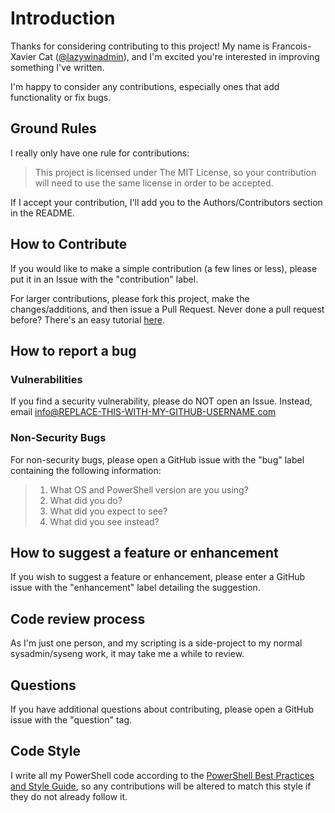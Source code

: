 # Introduction

Thanks for considering contributing to this project! My name is Francois-Xavier Cat ([@lazywinadmin](https://github.com/lazywinadmin)), and I'm excited you're interested in improving something I've written.

I'm happy to consider any contributions, especially ones that add functionality or fix bugs.

## Ground Rules

I really only have one rule for contributions:

> This project is licensed under The MIT License, so your contribution will need to use the same license in order to be accepted.

If I accept your contribution, I'll add you to the Authors/Contributors section in the README.

## How to Contribute

If you would like to make a simple contribution (a few lines or less), please put it in an Issue with the "contribution" label.

For larger contributions, please fork this project, make the changes/additions, and then issue a Pull Request.
Never done a pull request before? There's an easy tutorial [here](http://makeapullrequest.com/).

## How to report a bug

### Vulnerabilities

If you find a security vulnerability, please do NOT open an Issue. Instead, email info@REPLACE-THIS-WITH-MY-GITHUB-USERNAME.com

### Non-Security Bugs

For non-security bugs, please open a GitHub issue with the "bug" label containing the following information:

> 1. What OS and PowerShell version are you using?
> 2. What did you do?
> 3. What did you expect to see?
> 4. What did you see instead?

## How to suggest a feature or enhancement

If you wish to suggest a feature or enhancement, please enter a GitHub issue with the "enhancement" label detailing the suggestion.

## Code review process

As I'm just one person, and my scripting is a side-project to my normal sysadmin/syseng work, it may take me a while to review.

## Questions

If you have additional questions about contributing, please open a GitHub issue with the "question" tag.

## Code Style

I write all my PowerShell code according to the [PowerShell Best Practices and Style Guide](https://github.com/PoshCode/PowerShellPracticeAndStyle), so any contributions will be altered to match this style if they do not already follow it.